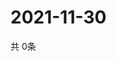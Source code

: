 # 2021-11-30
  共 0条

  <!-- BEGIN -->
  <!-- 最后更新时间Tue Nov 30 2021 16:06:09 GMT+0000 (Coordinated Universal Time) -->
  
  <!-- END -->
  
  